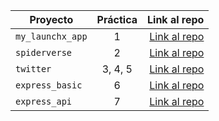 | Proyecto | Práctica | Link al repo |
| ------------- |:-------------:| -----:|
|`my_launchx_app`|1|[Link al repo](https://github.com/LouiseMillan/my_launchx_app)|
|`spiderverse`|2|[Link al repo](https://github.com/LouiseMillan/spiderverse)|
|`twitter`|3, 4, 5|[Link al repo](https://github.com/LouiseMillan/twitter)|
|`express_basic`|6|[Link al repo](https://github.com/LouiseMillan/express_basic)|
|`express_api`|7|[Link al repo](https://github.com/LouiseMillan/express_api)|
